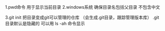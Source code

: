 1.pwd命令 用于显示当前目录
2.windows系统 确保目录名包括父目录  不包含中文

3.git init 把目录变成git可以管理的仓库 （会生成.git目录，跟踪管理版本库）
.git 目录默认是隐藏的 可以用 ls -ah 命令显示



<!--
  1. git add readme.txt (添加到仓库)
  2. git commit -m (提交文件 加上注释)

-->